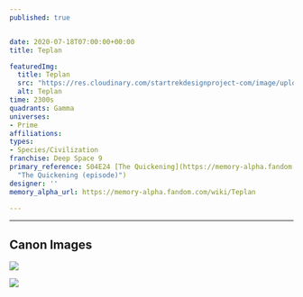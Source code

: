 ```yaml
---
published: true


date: 2020-07-18T07:00:00+00:00
title: Teplan

featuredImg:
  title: Teplan
  src: "https://res.cloudinary.com/startrekdesignproject-com/image/upload/v1595099382/Teplan.png"
  alt: Teplan
time: 2300s
quadrants: Gamma
universes:
- Prime
affiliations:
types:
- Species/Civilization
franchise: Deep Space 9
primary_reference: S04E24 [The Quickening](https://memory-alpha.fandom.com/wiki/The_Quickening_(episode)
  "The Quickening (episode)")
designer: ''
memory_alpha_url: https://memory-alpha.fandom.com/wiki/Teplan

---
```

___
## Canon Images

![](https://res.cloudinary.com/startrekdesignproject-com/image/upload/v1595099382/Teplan_TheQuickening2.jpg)

![](https://res.cloudinary.com/startrekdesignproject-com/image/upload/v1595099382/Teplan_TheQuickening1.jpg)